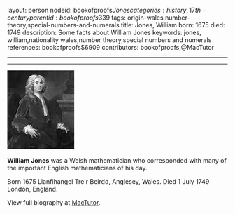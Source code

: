 layout: person
nodeid: bookofproofs$Jones
categories: history,17th-century
parentid: bookofproofs$339
tags: origin-wales,number-theory,special-numbers-and-numerals
title: Jones, William
born: 1675
died: 1749
description: Some facts about William Jones
keywords: jones, william,nationality wales,number theory,special numbers and numerals
references: bookofproofs$6909
contributors: bookofproofs,@MacTutor

---


---

![Jones.jpg](https://github.com/bookofproofs/bookofproofs.github.io/blob/main/_sources/_assets/images/portraits/Jones.jpg?raw=true)

**William Jones** was a Welsh mathematician who corresponded with many of the important English mathematicians of his day.

Born 1675 Llanfihangel Tre'r Beirdd, Anglesey, Wales. Died 1 July 1749 London, England.


View full biography at [MacTutor](https://mathshistory.st-andrews.ac.uk/Biographies/Jones/).